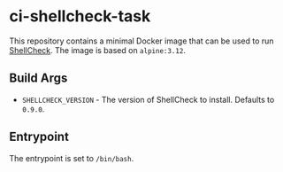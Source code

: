 # ci-shellcheck-task

This repository contains a minimal Docker image that can be used to run
[ShellCheck](https://www.shellcheck.net/). The image is based on `alpine:3.12`.

## Build Args

* `SHELLCHECK_VERSION` - The version of ShellCheck to install. Defaults to `0.9.0`.

## Entrypoint

The entrypoint is set to `/bin/bash`.
